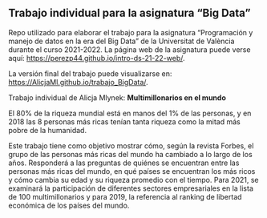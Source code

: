 ## Trabajo individual para la asignatura “Big Data”

Repo utilizado para elaborar el trabajo para la asignatura “Programación
y manejo de datos en la era del Big Data” de la Universitat de València
durante el curso 2021-2022. La página web de la asignatura puede verse
aquí: <https://perezp44.github.io/intro-ds-21-22-web/>.

La versión final del trabajo puede visualizarse en:
<https://AlicjaMl.github.io/trabajo_BigData/>.

Trabajo individual de Alicja Mlynek: **Multimillonarios en el mundo**

El 80% de la riqueza mundial está en manos del 1% de las personas, y en
2018 las 8 personas más ricas tenían tanta riqueza como la mitad más
pobre de la humanidad.

Este trabajo tiene como objetivo mostrar cómo, según la revista Forbes,
el grupo de las personas más ricas del mundo ha cambiado a lo largo de
los años. Responderá a las preguntas de quiénes se encuentran entre las
personas más ricas del mundo, en qué países se encuentran los más ricos
y cómo cambia su edad y su riqueza promedio con el tiempo. Para 2021, se
examinará la participación de diferentes sectores empresariales en la
lista de 100 multimillonarios y para 2019, la referencia al ranking de
libertad económica de los países del mundo.
